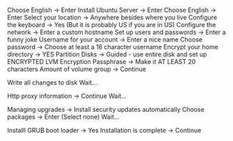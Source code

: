 Choose English 				-> Enter
Install Ubuntu Server 		-> Enter
Choose English 				-> Enter
Select your location 		-> Anywhere besides where you live
Configure the keyboard 		-> Yes (But it is probably US if you are in US)
Configure the network 		-> Enter a custom hostname
Set up users and passwords 	-> Enter a funny joke
Username for your account 	-> Enter a nice name
Choose password 			-> Choose at least a 16 character username
Encrypt your home directory -> YES
Partition Disks				-> Guided - use entire disk and set up ENCRYPTED LVM
Encryption Passphrase		-> Make it AT LEAST 20 characters
Amount of volume group 		-> Continue

Write all changes to disk
Wait...

Http proxy information 		-> Continue
Wait...

Managing upgrades 			-> Install security updates automatically
Choose packages 			-> Enter (Select none)
Wait...

Installl GRUB boot loader 	-> Yes
Installation is complete 	-> Continue